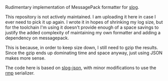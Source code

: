 Rudimentary implementation of MessagePack formatter for
[slog](https://github.com/slog-rs/slog/).

This repository is not actively maintained. I am uploading it here in
case I ever need to pick it up again. I wrote it in hopes of shrinking
my log size, but for the toolchain I'm using it doesn't provide enough
of a space savings to justify the added complexity of maintaining my
own formatter and adding a dependency on messagepack.

This is because, in order to keep size down, I still need to gzip the
results. Since the gzip ends up dominating time and space anyway, just
using JSON makes more sense.

The code here is based on
[slog-json](https://github.com/slog-rs/slog/), with minor
modifications to use the [rmp](htts://github.com/3Hren/msgpack-rust)
serializer.
